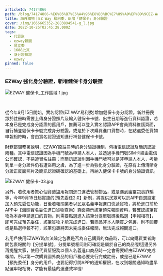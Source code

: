 ```yaml
---
articleId: 74174866
path: /blog/74174866-%E6%B5%B7%E5%A4%96%E8%B3%BC%E7%89%A9%EF%BD%9CEZ-Way-%E6%98%93%E5%88%A9%E5%A7%94%EF%BC%8C%E6%96%B0%E5%A2%9E%E3%80%8C%E5%81%A5%E4%BF%9D%E5%8D%A1%E3%80%8D%E8%BA%AB%E5%88%86%E9%A9%97%E8%AD%89
title: 海外購物｜EZ Way 易利委，新增「健保卡」身分驗證
cover: /img/1666665352-2883894541-g_l.jpg
date: 2022-10-25T02:45:28.000Z
tags:
  - 代買幫
  - ezway報關
  - 易立委
  - 1688批貨
  - 身分證驗證
  - ezway
pinned: false
---
```

  <h3 class="graf graf--h3" name="60ba">EZWay 強化身分驗證，新增健保卡身分驗證</h3>

<p><img alt="EZWAY 健保卡_工作區域 1.jpg" src="/img/1666665352-2883894541-g_l.jpg" title="EZWAY 健保卡_工作區域 1.jpg"></p>

<p class="graf graf--p" name="1011">&nbsp;</p>

<p class="graf graf--p" name="1011">從今年9月15日開始，實名認證(EZ WAY易利委)增加健保卡身分認證，新註冊民眾於註冊時需要上傳身分證照片及輸入健保卡卡號、出生日期等進行資料認證，若本身已是完成身分認證的舊用戶，推薦可以登入實名認證APP會員資料維護頁面，自行補登健保卡卡號完成身分驗證，或是於下次購買進口貨物時，在點選委任貨物申報相符時，會由實名認證通知進行補登健保卡卡號。</p>

<p class="graf graf--p" name="ab06">財務部關務署說明，EZWAY原註冊時的身分驗證機制，包括電信認證及簡訊認證兩種。其中電信認證因為手機門號為申請人本人，並透過手機門號SIM卡經由電信公司確認，不易遭冒名註冊；而簡訊認證則因手機門號可以是非申請人本人，考量到單一身分證件仍有遭盜用之虞，為了進一步為強化身分驗證，在原有上傳清晰身分證正反面照片及簡訊認證碼確認的基礎上，再納入健保卡卡號的身分驗證資訊。</p>

<p><img alt="EZWAY 健保卡-03.jpg" src="/img/1666665391-2760738317-g_l.jpg" title="EZWAY 健保卡-03.jpg"></p>

<p class="graf graf--p" name="c03b">另外，若使用者擔心個資遭盜用報關進口違法管制物品，或是遇到幽靈包裹詐騙等，今年9月15日起實施的[預先委任2.0】新制，將提供民眾可以於APP自選設定加入預先委任功能，日後若報關業者以民眾名義申報進口快遞貨物，將於進口前於APP中【海關實名委任進口貨物查詢】頁面顯示該筆預先報關資料，若確認該筆貨物為本身申請進口的貨物，則需要點選進入該筆分提單號碼後點選【申報相符】，即可完成預先委任，該筆貨物才能完成進口，若商品非本人購買之包裹，則不回覆或是點選申報不符，該筆包裹將因未完成委任報關，無法完成報關進口。</p>

<p class="graf graf--p" name="cbb3">若用戶使用EZWAY時無法確定包裹是否為自己購買的商品時，可以向購買業者詢問包裹報關的【分提單號】，分提單號相同則可確認是屬於自己的商品喔!這邊另外再提醒大家，使用代買幫服務以個人名義進口商品時一定會需要經由EZWAY完成報關，所以第一次購買國外商品的用戶務必要先行完成註冊，或是已是EZWAY【預先委任】身分的用戶，也要記得打開APP的通知權限，在收到報關通知時盡早點選申報相符，才能有最佳的運送效率喔!</p>

  